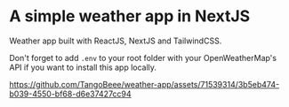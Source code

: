 # A simple weather app in NextJS

Weather app built with ReactJS, NextJS and TailwindCSS.

Don't forget to add `.env` to your root folder with your OpenWeatherMap's API if you want to install this app locally.

https://github.com/TangoBeee/weather-app/assets/71539314/3b5eb474-b039-4550-bf68-d6e37427cc94